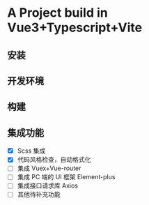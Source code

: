 # A Project build in Vue3+Typescript+Vite

## 安装

## 开发环境

## 构建

## 集成功能

- [x] Scss 集成
- [x] 代码风格检查，自动格式化
- [ ] 集成 Vuex+Vue-router
- [ ] 集成 PC 端的 UI 框架 Element-plus
- [ ] 集成接口请求库 Axios
- [ ] 其他待补充功能
